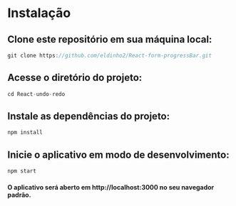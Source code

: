 # Instalação
## Clone este repositório em sua máquina local:
~~~javascript
git clone https://github.com/eldinho2/React-form-progressBar.git
~~~
## Acesse o diretório do projeto:
~~~javascript
cd React-undo-redo
~~~
## Instale as dependências do projeto:
~~~javascript
npm install
~~~
## Inicie o aplicativo em modo de desenvolvimento:
~~~javascript
npm start
~~~
#### O aplicativo será aberto em http://localhost:3000 no seu navegador padrão.
